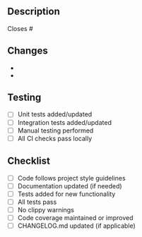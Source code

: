 <!--
SPDX-FileCopyrightText: 2025 RAprogramm <andrey.rozanov.vl@gmail.com>

SPDX-License-Identifier: MIT
-->

## Description

<!-- Clear description of changes -->

Closes #<!-- issue number -->

## Changes

<!-- Bullet list of changes -->

-
-

## Testing

<!-- How was this tested? -->

- [ ] Unit tests added/updated
- [ ] Integration tests added/updated
- [ ] Manual testing performed
- [ ] All CI checks pass locally

## Checklist

- [ ] Code follows project style guidelines
- [ ] Documentation updated (if needed)
- [ ] Tests added for new functionality
- [ ] All tests pass
- [ ] No clippy warnings
- [ ] Code coverage maintained or improved
- [ ] CHANGELOG.md updated (if applicable)
